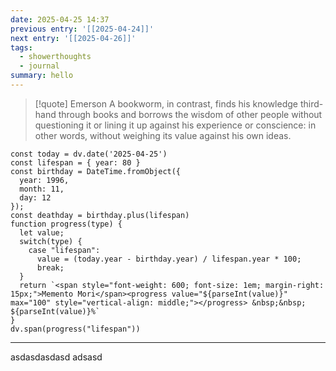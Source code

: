 ```yaml
---
date: 2025-04-25 14:37
previous entry: '[[2025-04-24]]'
next entry: '[[2025-04-26]]'
tags:
  - showerthoughts
  - journal
summary: hello
---
```

> [!quote] Emerson
> A bookworm, in contrast, finds his knowledge third-hand through books and borrows the wisdom of other people without questioning it or lining it up against his experience or conscience: in other words, without weighing its value against his own ideas.

```dataviewjs
const today = dv.date('2025-04-25')
const lifespan = { year: 80 }
const birthday = DateTime.fromObject({
  year: 1996,
  month: 11,
  day: 12
});
const deathday = birthday.plus(lifespan)
function progress(type) {
  let value;
  switch(type) {
    case "lifespan":
      value = (today.year - birthday.year) / lifespan.year * 100;
      break;
  }
  return `<span style="font-weight: 600; font-size: 1em; margin-right: 15px;">Memento Mori</span><progress value="${parseInt(value)}" max="100" style="vertical-align: middle;"></progress> &nbsp;&nbsp; ${parseInt(value)}%`
}
dv.span(progress("lifespan"))
```

---

asdasdasdasd
adsasd
